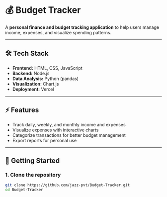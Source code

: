 # 💰 Budget Tracker

A **personal finance and budget tracking application** to help users manage income, expenses, and visualize spending patterns.

---

## 🛠️ Tech Stack
- **Frontend:** HTML, CSS, JavaScript  
- **Backend:** Node.js  
- **Data Analysis:** Python (pandas)  
- **Visualization:** Chart.js  
- **Deployment:** Vercel  

---

## ⚡ Features
- Track daily, weekly, and monthly income and expenses  
- Visualize expenses with interactive charts  
- Categorize transactions for better budget management  
- Export reports for personal use  

---

## 🚀 Getting Started

### 1. Clone the repository
```bash
git clone https://github.com/jazz-pvt/Budget-Tracker.git
cd Budget-Tracker

